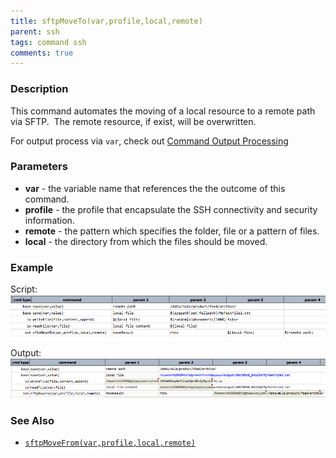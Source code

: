 ```yaml
---
title: sftpMoveTo(var,profile,local,remote)
parent: ssh
tags: command ssh
comments: true
---
```



### Description
This command automates the moving of a local resource to a remote path via SFTP.  The remote resource, if exist, 
will be overwritten. 

For output process via `var`, check out [Command Output Processing](index#command-output-processing)


### Parameters
- **var** \- the variable name that references the the outcome of this command.
- **profile** \- the profile that encapsulate the SSH connectivity and security information.
- **remote** \- the pattern which specifies the folder, file or a pattern of files.
- **local** \- the directory from which the files should be moved.


### Example
Script:<br/>
![](image/sftpMoveTo_01.png)

Output:<br/>
![](image/sftpMoveTo_02.png)


### See Also
- [`sftpMoveFrom(var,profile,local,remote)`](sftpMoveFrom(var,profile,remote,local))